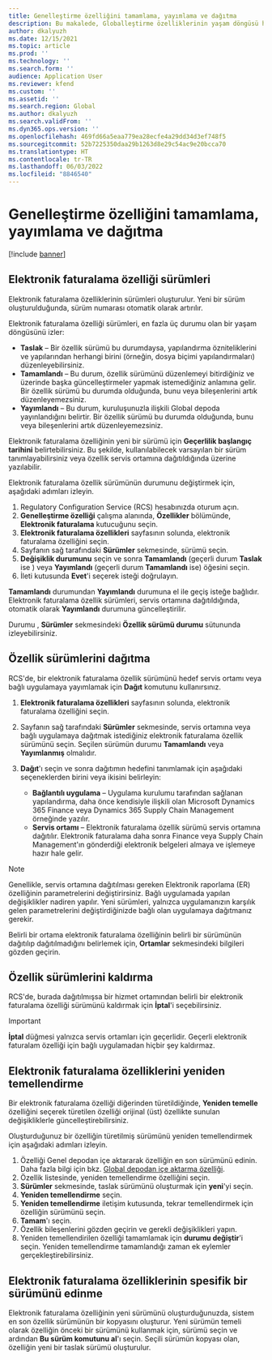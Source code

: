 ```yaml
---
title: Genelleştirme özelliğini tamamlama, yayımlama ve dağıtma
description: Bu makalede, Globalleştirme özelliklerinin yaşam döngüsü hakkında bilgiler verilmektedir.
author: dkalyuzh
ms.date: 12/15/2021
ms.topic: article
ms.prod: ''
ms.technology: ''
ms.search.form: ''
audience: Application User
ms.reviewer: kfend
ms.custom: ''
ms.assetid: ''
ms.search.region: Global
ms.author: dkalyuzh
ms.search.validFrom: ''
ms.dyn365.ops.version: ''
ms.openlocfilehash: 469fd66a5eaa779ea28ecfe4a29dd34d3ef748f5
ms.sourcegitcommit: 52b7225350daa29b1263d8e29c54ac9e20bcca70
ms.translationtype: HT
ms.contentlocale: tr-TR
ms.lasthandoff: 06/03/2022
ms.locfileid: "8846540"
---
```

# <a name="complete-publish-and-deploy-a-globalization-feature"></a>Genelleştirme özelliğini tamamlama, yayımlama ve dağıtma

[!include [banner](../includes/banner.md)]

## <a name="electronic-invoicing-feature-versions"></a>Elektronik faturalama özelliği sürümleri

Elektronik faturalama özelliklerinin sürümleri oluşturulur. Yeni bir sürüm oluşturulduğunda, sürüm numarası otomatik olarak artırılır.

Elektronik faturalama özelliği sürümleri, en fazla üç durumu olan bir yaşam döngüsünü izler:

- **Taslak** – Bir özellik sürümü bu durumdaysa, yapılandırma özniteliklerini ve yapılarından herhangi birini (örneğin, dosya biçimi yapılandırmaları) düzenleyebilirsiniz.
- **Tamamlandı** – Bu durum, özellik sürümünü düzenlemeyi bitirdiğiniz ve üzerinde başka güncelleştirmeler yapmak istemediğiniz anlamına gelir. Bir özellik sürümü bu durumda olduğunda, bunu veya bileşenlerini artık düzenleyemezsiniz.
- **Yayımlandı** – Bu durum, kuruluşunuzla ilişkili Global depoda yayınlandığını belirtir. Bir özellik sürümü bu durumda olduğunda, bunu veya bileşenlerini artık düzenleyemezsiniz.

Elektronik faturalama özelliğinin yeni bir sürümü için **Geçerlilik başlangıç tarihini** belirtebilirsiniz. Bu şekilde, kullanılabilecek varsayılan bir sürüm tanımlayabilirsiniz veya özellik servis ortamına dağıtıldığında üzerine yazılabilir.

Elektronik faturalama özellik sürümünün durumunu değiştirmek için, aşağıdaki adımları izleyin.

1. Regulatory Configuration Service (RCS) hesabınızda oturum açın.
2. **Genelleştirme özelliği** çalışma alanında, **Özellikler** bölümünde, **Elektronik faturalama** kutucuğunu seçin.
3. **Elektronik faturalama özellikleri** sayfasının solunda, elektronik faturalama özelliğini seçin.
4. Sayfanın sağ tarafındaki **Sürümler** sekmesinde, sürümü seçin.
5. **Değişiklik durumunu** seçin ve sonra **Tamamlandı** (geçerli durum **Taslak** ise ) veya **Yayımlandı** (geçerli durum **Tamamlandı** ise) öğesini seçin.
6. İleti kutusunda **Evet**'i seçerek isteği doğrulayın.

**Tamamlandı** durumundan **Yayımlandı** durumuna el ile geçiş isteğe bağlıdır. Elektronik faturalama özellik sürümleri, servis ortamına dağıtıldığında, otomatik olarak **Yayımlandı** durumuna güncelleştirilir.

Durumu , **Sürümler** sekmesindeki **Özellik sürümü durumu** sütununda izleyebilirsiniz.

## <a name="deploy-feature-versions"></a>Özellik sürümlerini dağıtma

RCS'de, bir elektronik faturalama özellik sürümünü hedef servis ortamı veya bağlı uygulamaya yayımlamak için **Dağıt** komutunu kullanırsınız.

1. **Elektronik faturalama özellikleri** sayfasının solunda, elektronik faturalama özelliğini seçin.
2. Sayfanın sağ tarafındaki **Sürümler** sekmesinde, servis ortamına veya bağlı uygulamaya dağıtmak istediğiniz elektronik faturalama özellik sürümünü seçin. Seçilen sürümün durumu **Tamamlandı** veya **Yayımlanmış** olmalıdır.
3. **Dağıt**'ı seçin ve sonra dağıtımın hedefini tanımlamak için aşağıdaki seçeneklerden birini veya ikisini belirleyin:

    - **Bağlantılı uygulama** – Uygulama kurulumu tarafından sağlanan yapılandırma, daha önce kendisiyle ilişkili olan Microsoft Dynamics 365 Finance veya Dynamics 365 Supply Chain Management örneğinde yazılır.
    - **Servis ortamı** – Elektronik faturalama özellik sürümü servis ortamına dağıtılır. Elektronik faturalama daha sonra Finance veya Supply Chain Management'ın gönderdiği elektronik belgeleri almaya ve işlemeye hazır hale gelir.

> [!NOTE]
> Genellikle, servis ortamına dağıtılması gereken Elektronik raporlama (ER) özelliğinin parametrelerini değiştirirsiniz. Bağlı uygulamada yapılan değişiklikler nadiren yapılır. Yeni sürümleri, yalnızca uygulamanızın karşılık gelen parametrelerini değiştirdiğinizde bağlı olan uygulamaya dağıtmanız gerekir.

Belirli bir ortama elektronik faturalama özelliğinin belirli bir sürümünün dağıtılıp dağıtılmadığını belirlemek için, **Ortamlar** sekmesindeki bilgileri gözden geçirin.

## <a name="remove-feature-versions"></a>Özellik sürümlerini kaldırma

RCS'de, burada dağıtılmışsa bir hizmet ortamından belirli bir elektronik faturalama özelliği sürümünü kaldırmak için **İptal**'i seçebilirsiniz.

> [!IMPORTANT]
> **İptal** düğmesi yalnızca servis ortamları için geçerlidir. Geçerli elektronik faturalam özelliği için bağlı uygulamadan hiçbir şey kaldırmaz.

## <a name="rebase-electronic-invoicing-features"></a>Elektronik faturalama özelliklerini yeniden temellendirme

Bir elektronik faturalama özelliği diğerinden türetildiğinde, **Yeniden temelle** özelliğini seçerek türetilen özelliği orijinal (üst) özellikte sunulan değişikliklerle güncelleştirebilirsiniz.

Oluşturduğunuz bir özelliğin türetilmiş sürümünü yeniden temellendirmek için aşağıdaki adımları izleyin.

1. Özelliği Genel depodan içe aktararak özelliğin en son sürümünü edinin. Daha fazla bilgi için bkz. [Global depodan içe aktarma özelliği](e-invoicing-import-feature-global-repository.md).
2. Özellik listesinde, yeniden temellendirme özelliğini seçin.
3. **Sürümler** sekmesinde, taslak sürümünü oluşturmak için **yeni**'yi seçin.
4. **Yeniden temellendirme** seçin.
5. **Yeniden temellendirme** iletişim kutusunda, tekrar temellendirmek için özelliğin sürümünü seçin.
6. **Tamam**'ı seçin.
7. Özellik bileşenlerini gözden geçirin ve gerekli değişiklikleri yapın.
8. Yeniden temellendirilen özelliği tamamlamak için **durumu değiştir**'i seçin. Yeniden temellendirme tamamlandığı zaman ek eylemler gerçekleştirebilirsiniz.

## <a name="get-a-specific-version-of-electronic-invoicing-features"></a>Elektronik faturalama özelliklerinin spesifik bir sürümünü edinme

Elektronik faturalama özelliğinin yeni sürümünü oluşturduğunuzda, sistem en son özellik sürümünün bir kopyasını oluşturur. Yeni sürümün temeli olarak özelliğin önceki bir sürümünü kullanmak için, sürümü seçin ve ardından **Bu sürüm komutunu al**'ı seçin. Seçili sürümün kopyası olan, özelliğin yeni bir taslak sürümü oluşturulur.
